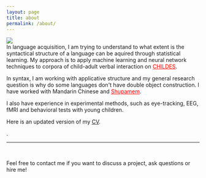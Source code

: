 ```yaml
---
layout: page
title: about
permalink: /about/
---
```


<img class="col one right" src="/img/prof_pic.jpg">

<br/>
In language acquisition, I am trying to understand to what extent is the syntactical structure of a language can be aquired through statistical learning. My approach is to apply machine learning and neural network techniques to corpora of child-adult verbal interaction on <a href="https://childes.talkbank.org/" style="color:red">CHILDES</a>. </p>

<p>
In syntax, I am working with applicative structure and my general research question is why do some languages don't have double object construction. I have worked with Mandarin Chinese and <a href="https://en.wikipedia.org/wiki/Bamum_language" style="color:red">Shupamem</a>.</p>

<p>
I also have experience in experimental methods, such as eye-tracking, EEG, fMRI and behavioral tests with young children. 
</p>
<p>
  Here is an updated version of my <a href = "./Ershui13/xiaomeng-ma.github.io/My_CV_full.pdf" download>CV</a>.</p>.

<br/>
<hr/>
<br/>
<span class="contacticon center">
	<a href="mailto:xm2158@tc.columbia.com"><i class="fa fa-envelope-square"></i></a>
	<a href="https://www.linkedin.com/in/amyxiaomengma/" target="_blank"><i class="fa fa-linkedin-square"></i></a>
</span></p>

<div class="col three caption">
	Feel free to contact me if you want to discuss a project, ask questions or hire me!
</div>

